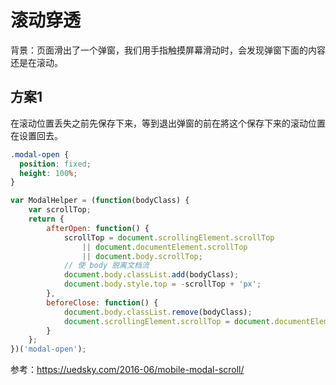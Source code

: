 # 滚动穿透

背景：页面滑出了一个弹窗，我们用手指触摸屏幕滑动时，会发现弹窗下面的内容还是在滚动。

## 方案1

在滚动位置丢失之前先保存下来，等到退出弹窗的前在將这个保存下来的滚动位置在设置回去。

```css
.modal-open {
  position: fixed;
  height: 100%;
}
```

```js
var ModalHelper = (function(bodyClass) {
    var scrollTop;
    return {
        afterOpen: function() {
            scrollTop = document.scrollingElement.scrollTop
                || document.documentElement.scrollTop
                || document.body.scrollTop;
            // 使 body 脱离文档流
            document.body.classList.add(bodyClass);
            document.body.style.top = -scrollTop + 'px';
        },
        beforeClose: function() {
            document.body.classList.remove(bodyClass);
            document.scrollingElement.scrollTop = document.documentElement.scrollTop = document.body.scrollTop = scrollTop;
        }
    };
})('modal-open');
```

参考：<https://uedsky.com/2016-06/mobile-modal-scroll/>